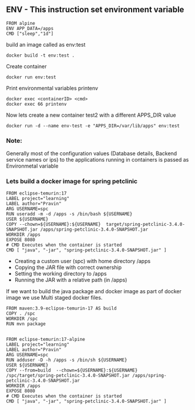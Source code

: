 ## ENV - This instruction set environment variable
    FROM alpine
    ENV APP_DATA=/apps
    CMD ["sleep","1d"]

build an image called as env:test

    docker build -t env:test .

Create container

    docker run env:test 
Print environmental variables printenv

    docker exec <containerID> <cmd>
    docker exec 66 printenv
Now lets create a new container test2 with a different APPS_DIR value

    docker run -d --name env-test -e "APPS_DIR=/var/lib/apps" env:test

### Note:

Generally most of the configuration values (Database details, Backend service names or ips)
to the applications running in containers is passed as Environmetal variable


### Lets build a docker image for spring petclinic

    FROM eclipse-temurin:17
    LABEL project="learning" 
    LABEL author="Pravin"
    ARG USERNAME=spc
    RUN useradd -m -d /apps -s /bin/bash ${USERNAME}
    USER ${USERNAME}
    COPY --chown=${USERNAME}:${USERNAME}  target/spring-petclinic-3.4.0-SNAPSHOT.jar /apps/spring-petclinic-3.4.0-SNAPSHOT.jar
    WORKDIR /apps
    EXPOSE 8080
    # CMD Executes when the container is started
    CMD [ "java", "-jar", "spring-petclinic-3.4.0-SNAPSHOT.jar" ]

- Creating a custom user (spc) with home directory /apps
- Copying the JAR file with correct ownership
- Setting the working directory to /apps
- Running the JAR with a relative path (in /apps)

If we want to build the java package and docker image as part of docker image we use Multi staged docker files.

    FROM maven:3.9-eclipse-temurin-17 AS build
    COPY . /spc
    WORKDIR /spc
    RUN mvn package


    FROM eclipse-temurin:17-alpine
    LABEL project="learning" 
    LABEL author="Pravin"
    ARG USERNAME=spc
    RUN adduser -D -h /apps -s /bin/sh ${USERNAME}
    USER ${USERNAME}
    COPY --from=build  --chown=${USERNAME}:${USERNAME}  /spc/target/spring-petclinic-3.4.0-SNAPSHOT.jar /apps/spring-petclinic-3.4.0-SNAPSHOT.jar
    WORKDIR /apps
    EXPOSE 8080
    # CMD Executes when the container is started
    CMD [ "java", "-jar", "spring-petclinic-3.4.0-SNAPSHOT.jar" ]
    
    
